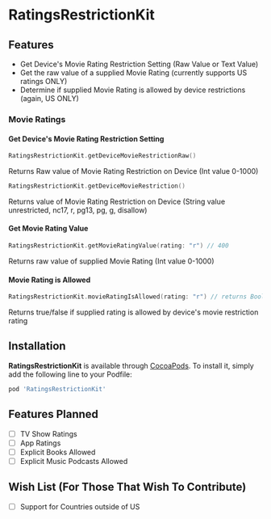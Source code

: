# RatingsRestrictionKit

## Features
-   Get Device's Movie Rating Restriction Setting (Raw Value or Text Value)
-   Get the raw value of a supplied Movie Rating (currently supports US ratings ONLY)
-   Determine if supplied Movie Rating is allowed by device restrictions (again, US ONLY)

### Movie Ratings

#### Get Device's Movie Rating Restriction Setting

```swift
RatingsRestrictionKit.getDeviceMovieRestrictionRaw()
```
Returns Raw value of Movie Rating Restriction on Device (Int value 0-1000)

```swift
RatingsRestrictionKit.getDeviceMovieRestriction()
```
Returns value of Movie Rating Restriction on Device (String value unrestricted, nc17, r, pg13, pg, g, disallow)

#### Get Movie Rating Value

```swift
RatingsRestrictionKit.getMovieRatingValue(rating: "r") // 400
```
Returns raw value of supplied Movie Rating (Int value 0-1000)

#### Movie Rating is Allowed

```swift
RatingsRestrictionKit.movieRatingIsAllowed(rating: "r") // returns Bool
```
Returns true/false if supplied rating is allowed by device's movie restriction rating

## Installation

**RatingsRestrictionKit** is available through [CocoaPods](http://cocoapods.org). To install
it, simply add the following line to your Podfile:

```ruby
pod 'RatingsRestrictionKit'
```

## Features Planned

-   [ ] TV Show Ratings
-   [ ] App Ratings
-   [ ] Explicit Books Allowed
-   [ ] Explicit Music Podcasts Allowed

## Wish List (For Those That Wish To Contribute)

-   [ ] Support for Countries outside of US